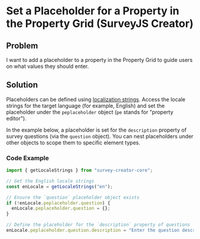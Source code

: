 # Set a Placeholder for a Property in the Property Grid (SurveyJS Creator)

## Problem

I want to add a placeholder to a property in the Property Grid to guide users on what values they should enter.

## Solution

Placeholders can be defined using [localization strings](https://surveyjs.io/survey-creator/documentation/survey-localization-translate-surveys-to-different-languages#override-individual-translations). Access the locale strings for the target language (for example, English) and set the placeholder under the `peplaceholder` object (`pe` stands for "property editor").

In the example below, a placeholder is set for the `description` property of survey questions (via the `question` object). You can nest placeholders under other objects to scope them to specific element types.

### Code Example

```js
import { getLocaleStrings } from "survey-creator-core";

// Get the English locale strings
const enLocale = getLocaleStrings("en");

// Ensure the `question` placeholder object exists
if (!enLocale.peplaceholder.question) {
  enLocale.peplaceholder.question = {};
}

// Define the placeholder for the `description` property of questions
enLocale.peplaceholder.question.description = "Enter the question description...";
```